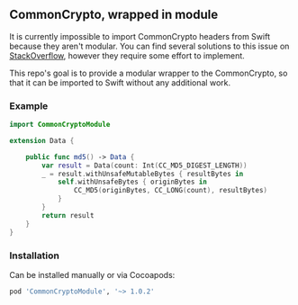 ## CommonCrypto, wrapped in module

It is currently impossible to import CommonCrypto headers from Swift because they aren't modular. You can find several solutions to this issue on [StackOverflow](http://stackoverflow.com/a/29189873/1607485), however they require some effort to implement. 

This repo's goal is to provide a modular wrapper to the CommonCrypto, so that it can be imported to Swift without any additional work.

### Example

```swift
import CommonCryptoModule

extension Data {

    public func md5() -> Data {
        var result = Data(count: Int(CC_MD5_DIGEST_LENGTH))
        _ = result.withUnsafeMutableBytes { resultBytes in
            self.withUnsafeBytes { originBytes in
                CC_MD5(originBytes, CC_LONG(count), resultBytes)
            }
        }
        return result
    }
}
```

### Installation

Can be installed manually or via Cocoapods:

```ruby
pod 'CommonCryptoModule', '~> 1.0.2'

```

